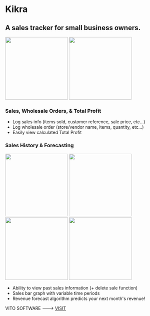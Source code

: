 # Kikra
## A sales tracker for small business owners.

<p float="left">
  
<img src="https://user-images.githubusercontent.com/25287442/228870512-7853526f-3572-4440-8ba4-61fa1a1d892f.png" alt="" width="200"/>
<img src="https://user-images.githubusercontent.com/25287442/228870592-67978c76-aae7-4599-94fa-e60cbdc10b32.png" alt="" width="200"/>
</p>

### Sales, Wholesale Orders, & Total Profit
- Log sales info (items sold, customer reference, sale price, etc...) 
- Log wholesale order (store/vendor name, items, quantity, etc...) 
- Easily view calculated Total Profit 

### Sales History & Forecasting
<p float="left">
  
<img src="https://user-images.githubusercontent.com/25287442/228870375-92e69395-1b33-4b6b-95de-7be39f9ec479.png" alt="" width="200"/>
  <img src="https://user-images.githubusercontent.com/25287442/228870712-73221a4d-cb20-499d-90e5-644d6f037136.png" alt="" width="200"/>
<img src="https://user-images.githubusercontent.com/25287442/228870652-791343e9-4059-4cb1-87cd-45eb2601f9b9.png" alt="" width="200"/>

<img src="https://user-images.githubusercontent.com/25287442/228872649-2131752a-7f98-42b2-9925-2dc056acf1f2.png" alt="" width="200"/>
</p>

- Ability to view past sales information (+ delete sale function)
- Sales bar graph with variable time periods
- Revenue forecast algorithm predicts your next month's revenue!

VITO SOFTWARE ---> [VISIT](https://raviheyne.com)





